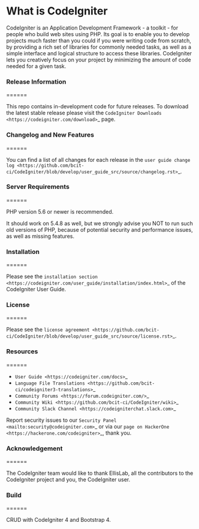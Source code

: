 # What is CodeIgniter

CodeIgniter is an Application Development Framework - a toolkit - for people
who build web sites using PHP. Its goal is to enable you to develop projects
much faster than you could if you were writing code from scratch, by providing
a rich set of libraries for commonly needed tasks, as well as a simple
interface and logical structure to access these libraries. CodeIgniter lets
you creatively focus on your project by minimizing the amount of code needed
for a given task.

### Release Information
======

This repo contains in-development code for future releases. To download the
latest stable release please visit the `CodeIgniter Downloads
<https://codeigniter.com/download>`_ page.

### Changelog and New Features
======

You can find a list of all changes for each release in the `user
guide change log <https://github.com/bcit-ci/CodeIgniter/blob/develop/user_guide_src/source/changelog.rst>`_.

### Server Requirements
======

PHP version 5.6 or newer is recommended.

It should work on 5.4.8 as well, but we strongly advise you NOT to run
such old versions of PHP, because of potential security and performance
issues, as well as missing features.

### Installation
======

Please see the `installation section <https://codeigniter.com/user_guide/installation/index.html>`_
of the CodeIgniter User Guide.

### License
======

Please see the `license
agreement <https://github.com/bcit-ci/CodeIgniter/blob/develop/user_guide_src/source/license.rst>`_.

### Resources
======

-  `User Guide <https://codeigniter.com/docs>`_
-  `Language File Translations <https://github.com/bcit-ci/codeigniter3-translations>`_
-  `Community Forums <https://forum.codeigniter.com/>`_
-  `Community Wiki <https://github.com/bcit-ci/CodeIgniter/wiki>`_
-  `Community Slack Channel <https://codeigniterchat.slack.com>`_

Report security issues to our `Security Panel <mailto:security@codeigniter.com>`_
or via our `page on HackerOne <https://hackerone.com/codeigniter>`_, thank you.

### Acknowledgement
======

The CodeIgniter team would like to thank EllisLab, all the
contributors to the CodeIgniter project and you, the CodeIgniter user.

### Build
======

CRUD with CodeIgniter 4 and Bootstrap 4.
